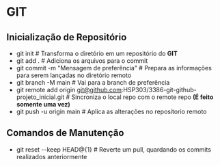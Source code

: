 # GIT

## Inicialização de Repositório

- git init # Transforma o diretório em um repositório do **GIT**
- git add . # Adiciona os arquivos para o commit
- git commit -m "Mensagem de preferência" # Prepara as informações para serem lançadas no diretório remoto
- git branch -M main # Vai para a branch de preferência
- git remote add origin git@github.com:HSP303/3386-git-github-projeto_inicial.git # Sincroniza o local repo com o remote repo **(É feito somente uma vez)**
- git push -u origin main # Aplica as alterações no reposítorio remoto

## Comandos de Manutenção

- git reset --keep HEAD@{1} # Reverte um pull, quardando os commits realizados anteriormente
